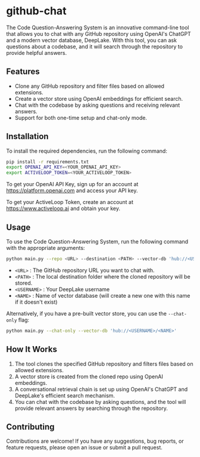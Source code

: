 # github-chat
The Code Question-Answering System is an innovative command-line tool that allows you to chat with any GitHub repository using OpenAI's ChatGPT and a modern vector database, DeepLake. With this tool, you can ask questions about a codebase, and it will search through the repository to provide helpful answers.

## Features

- Clone any GitHub repository and filter files based on allowed extensions.
- Create a vector store using OpenAI embeddings for efficient search.
- Chat with the codebase by asking questions and receiving relevant answers.
- Support for both one-time setup and chat-only mode.

## Installation

To install the required dependencies, run the following command:

```bash
pip install -r requirements.txt
export OPENAI_API_KEY=<YOUR_OPENAI_API_KEY>
export ACTIVELOOP_TOKEN=<YOUR_ACTIVELOOP_TOKEN>
```
To get your OpenAI API Key, sign up for an account at https://platform.openai.com and access your API key.

To get your ActiveLoop Token, create an account at https://www.activeloop.ai and obtain your key.

## Usage
To use the Code Question-Answering System, run the following command with the appropriate arguments:

```bash
python main.py --repo <URL> --destination <PATH> --vector-db 'hub://<USERNAME>/<NAME>'
```
- `<URL>` : The GitHub repository URL you want to chat with.
- `<PATH>` : The local destination folder where the cloned repository will be stored.
- `<USERNAME>` : Your DeepLake username
- `<NAME>` : Name of vector database (will create a new one with this name if it doesn't exist)

Alternatively, if you have a pre-built vector store, you can use the `--chat-only` flag:
```bash
python main.py --chat-only --vector-db 'hub://<USERNAME>/<NAME>'
```

## How It Works
1. The tool clones the specified GitHub repository and filters files based on allowed extensions.
2. A vector store is created from the cloned repo using OpenAI embeddings.
3. A conversational retrieval chain is set up using OpenAI's ChatGPT and DeepLake's efficient search mechanism.
4. You can chat with the codebase by asking questions, and the tool will provide relevant answers by searching through the repository.

## Contributing
Contributions are welcome! If you have any suggestions, bug reports, or feature requests, please open an issue or submit a pull request.